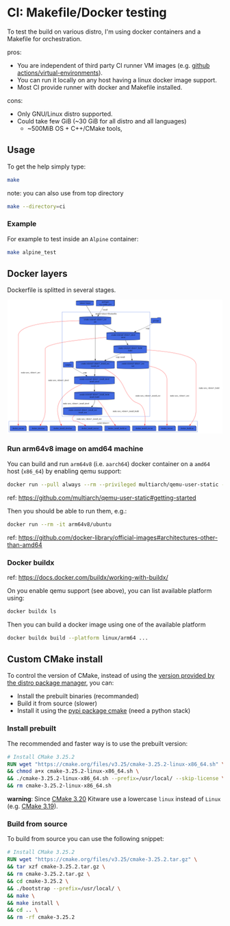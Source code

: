 # CI: Makefile/Docker testing

To test the build on various distro, I'm using docker containers and a Makefile for orchestration.

pros:
* You are independent of third party CI runner VM images (e.g. [github actions/virtual-environments](https://github.com/actions/virtual-environments)).
* You can run it locally on any host having a linux docker image support.
* Most CI provide runner with docker and Makefile installed.

cons:
* Only GNU/Linux distro supported.
* Could take few GiB (~30 GiB for all distro and all languages)
  * ~500MiB OS + C++/CMake tools,

## Usage

To get the help simply type:
```sh
make
```

note: you can also use from top directory
```sh
make --directory=ci
```

### Example

For example to test inside an `Alpine` container:
```sh
make alpine_test
```

## Docker layers

Dockerfile is splitted in several stages.

![docker](docs/docker.svg)

### Run arm64v8 image on amd64 machine

You can build and run `arm64v8` (i.e. `aarch64`) docker container on a `amd64` host (`x86_64`) by enabling qemu support:
```sh
docker run --pull always --rm --privileged multiarch/qemu-user-static --reset -p yes
```
ref: https://github.com/multiarch/qemu-user-static#getting-started

Then you should be able to run them, e.g.:
```sh
docker run --rm -it arm64v8/ubuntu
```
ref: https://github.com/docker-library/official-images#architectures-other-than-amd64

### Docker buildx

ref: https://docs.docker.com/buildx/working-with-buildx/

On you enable qemu support (see above), you can list available platform using:
```sh
docker buildx ls
```
Then you can build a docker image using one of the available platform
```sh
docker buildx build --platform linux/arm64 ...
```

## Custom CMake install

To control the version of CMake, instead of using the
[version provided by the distro package manager](https://repology.org/project/cmake/badges), you can:
* Install the prebuilt binaries (recommanded) 
* Build it from source (slower)
* Install it using the [pypi package cmake](https://pypi.org/project/cmake/) (need a python stack)

### Install prebuilt

The recommended and faster way is to use the prebuilt version:
```Dockerfile
# Install CMake 3.25.2
RUN wget "https://cmake.org/files/v3.25/cmake-3.25.2-linux-x86_64.sh" \
&& chmod a+x cmake-3.25.2-linux-x86_64.sh \
&& ./cmake-3.25.2-linux-x86_64.sh --prefix=/usr/local/ --skip-license \
&& rm cmake-3.25.2-linux-x86_64.sh
```

**warning**: Since [CMake 3.20](https://cmake.org/files/v3.20/) Kitware use a lowercase `linux` instead of `Linux` (e.g. [CMake 3.19](https://cmake.org/files/v3.19/)).

### Build from source

To build from source you can use the following snippet:
```Dockerfile
# Install CMake 3.25.2
RUN wget "https://cmake.org/files/v3.25/cmake-3.25.2.tar.gz" \
&& tar xzf cmake-3.25.2.tar.gz \
&& rm cmake-3.25.2.tar.gz \
&& cd cmake-3.25.2 \
&& ./bootstrap --prefix=/usr/local/ \
&& make \
&& make install \
&& cd .. \
&& rm -rf cmake-3.25.2
```

